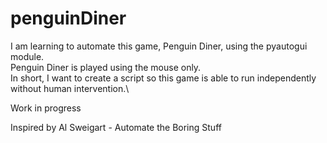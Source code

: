 # penguinDiner

I am learning to automate this game, Penguin Diner, using the pyautogui module.\
Penguin Diner is played using the mouse only.\
In short, I want to create a script so this game is able to run independently without human intervention.\

Work in progress

Inspired by Al Sweigart - Automate the Boring Stuff

